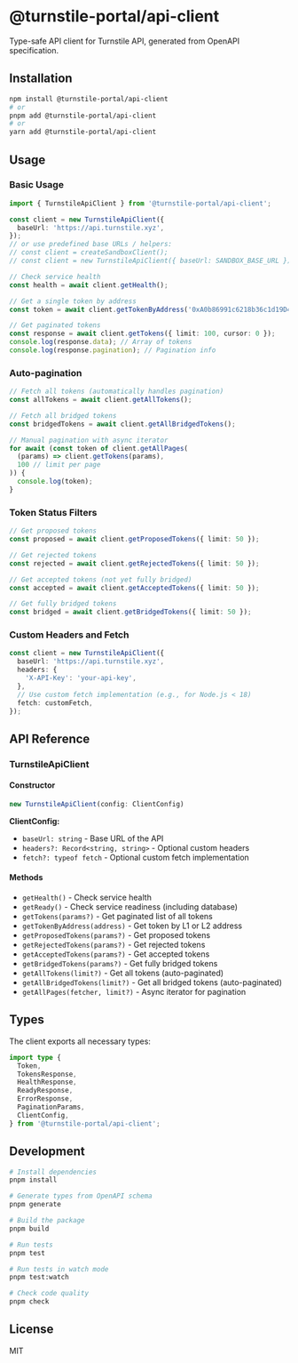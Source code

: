 # @turnstile-portal/api-client

Type-safe API client for Turnstile API, generated from OpenAPI specification.

## Installation

```bash
npm install @turnstile-portal/api-client
# or
pnpm add @turnstile-portal/api-client
# or
yarn add @turnstile-portal/api-client
```

## Usage

### Basic Usage

```typescript
import { TurnstileApiClient } from '@turnstile-portal/api-client';

const client = new TurnstileApiClient({
  baseUrl: 'https://api.turnstile.xyz',
});
// or use predefined base URLs / helpers:
// const client = createSandboxClient();
// const client = new TurnstileApiClient({ baseUrl: SANDBOX_BASE_URL });

// Check service health
const health = await client.getHealth();

// Get a single token by address
const token = await client.getTokenByAddress('0xA0b86991c6218b36c1d19D4a2e9Eb0cE3606eB48');

// Get paginated tokens
const response = await client.getTokens({ limit: 100, cursor: 0 });
console.log(response.data); // Array of tokens
console.log(response.pagination); // Pagination info
```

### Auto-pagination

```typescript
// Fetch all tokens (automatically handles pagination)
const allTokens = await client.getAllTokens();

// Fetch all bridged tokens
const bridgedTokens = await client.getAllBridgedTokens();

// Manual pagination with async iterator
for await (const token of client.getAllPages(
  (params) => client.getTokens(params),
  100 // limit per page
)) {
  console.log(token);
}
```

### Token Status Filters

```typescript
// Get proposed tokens
const proposed = await client.getProposedTokens({ limit: 50 });

// Get rejected tokens
const rejected = await client.getRejectedTokens({ limit: 50 });

// Get accepted tokens (not yet fully bridged)
const accepted = await client.getAcceptedTokens({ limit: 50 });

// Get fully bridged tokens
const bridged = await client.getBridgedTokens({ limit: 50 });
```

### Custom Headers and Fetch

```typescript
const client = new TurnstileApiClient({
  baseUrl: 'https://api.turnstile.xyz',
  headers: {
    'X-API-Key': 'your-api-key',
  },
  // Use custom fetch implementation (e.g., for Node.js < 18)
  fetch: customFetch,
});
```

## API Reference

### TurnstileApiClient

#### Constructor

```typescript
new TurnstileApiClient(config: ClientConfig)
```

**ClientConfig:**
- `baseUrl: string` - Base URL of the API
- `headers?: Record<string, string>` - Optional custom headers
- `fetch?: typeof fetch` - Optional custom fetch implementation

#### Methods

- `getHealth()` - Check service health
- `getReady()` - Check service readiness (including database)
- `getTokens(params?)` - Get paginated list of all tokens
- `getTokenByAddress(address)` - Get token by L1 or L2 address
- `getProposedTokens(params?)` - Get proposed tokens
- `getRejectedTokens(params?)` - Get rejected tokens
- `getAcceptedTokens(params?)` - Get accepted tokens
- `getBridgedTokens(params?)` - Get fully bridged tokens
- `getAllTokens(limit?)` - Get all tokens (auto-paginated)
- `getAllBridgedTokens(limit?)` - Get all bridged tokens (auto-paginated)
- `getAllPages(fetcher, limit?)` - Async iterator for pagination

## Types

The client exports all necessary types:

```typescript
import type {
  Token,
  TokensResponse,
  HealthResponse,
  ReadyResponse,
  ErrorResponse,
  PaginationParams,
  ClientConfig,
} from '@turnstile-portal/api-client';
```

## Development

```bash
# Install dependencies
pnpm install

# Generate types from OpenAPI schema
pnpm generate

# Build the package
pnpm build

# Run tests
pnpm test

# Run tests in watch mode
pnpm test:watch

# Check code quality
pnpm check
```

## License

MIT
